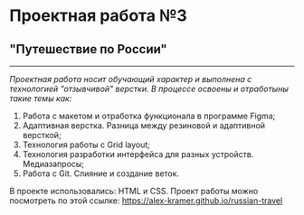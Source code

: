 # Проектная работа №3
## "Путешествие по России"
___________________________

_Проектная работа носит обучающий характер и выполнена с технологией "отзывчивой" верстки. В процессе освоены и отработыны такие темы как:_
1. Работа с макетом и отработка функционала в программе Figma;
2. Адаптивная верстка. Разница между резиновой и адаптивной версткой;
3. Технология работы с Grid layout;
4. Технология разработки интерфейса для разных устройств. Медиазапросы;
5. Работа с Git. Слияние и создание веток.

В проекте использовались: HTML и CSS. 
Проект работы можно посмотреть по этой ссылке: <https://alex-kramer.github.io/russian-travel>